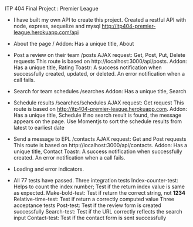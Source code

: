 ITP 404 Final Project : Premier League

- I have built my own API to create this project.
Created a restful API with node, express, sequelize and mysql
http://itp404-premier-league.herokuapp.com/api

- About the page
    /
    Addon: Has a unique title, About

- Post a review on their team
    /posts
    AJAX request: Get, Post, Put, Delete requests
    This route is based on http://localhost:3000/api/posts.
    Addon: Has a unique title, Rating
    Toastr: A success notification when successfully created, updated, or deleted. An error notification when a call fails.

- Search for team schedules
    /searches
    Addon: Has a unique title, Search

- Schedule results
    /searches/schedules
    AJAX request: Get request
    This route is based on http://itp404-premier-league.herokuapp.com.
    Addon: Has a unique title, Schedule
    If no search result is found, the message appears on the page.
    Use Momentjs to sort the schedule results from latest to earliest date

- Send a message to EPL
    /contacts
    AJAX request: Get and Post requests
    This route is based on http://localhost:3000/api/contacts.
    Addon: Has a unique title, Contact
    Toastr: A success notification when successfully created. An error notification when a call fails.

- Loading and error indicators.

- All 77 tests have passed.
    Three integration tests
    Index-counter-test: Helps to count the index number; Test if the return index value is same as expected.
    Make-bold-test: Test if return the correct string, not <b>1234</b>
    Relative-time-test: Test if return a correctly computed value
    Three acceptance tests
    Post-test: Test if the review form is created successfully
    Search-test: Test if the URL correctly reflects the search input
    Contact-test: Test if the contact form is sent successfully

